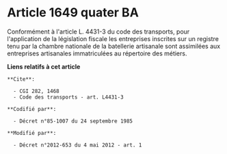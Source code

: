 # Article 1649 quater BA

Conformément à l'article L. 4431-3 du code des transports, pour l'application de la législation fiscale les entreprises
inscrites sur un registre tenu par la chambre nationale de la batellerie artisanale sont assimilées aux entreprises
artisanales immatriculées au répertoire des métiers.

**Liens relatifs à cet article**

	**Cite**:

	  - CGI 282, 1468
	  - Code des transports - art. L4431-3

	**Codifié par**:

	  - Décret n°85-1007 du 24 septembre 1985

	**Modifié par**:

	  - Décret n°2012-653 du 4 mai 2012 - art. 1
